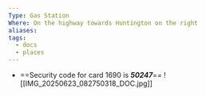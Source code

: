 ```yaml
---
Type: Gas Station
Where: On the highway towards Huntington on the right
aliases: 
tags:
  - docs
  - places
---
```

- ==Security code for card 1690 is ***50247***==
![[IMG_20250623_082750318_DOC.jpg]]